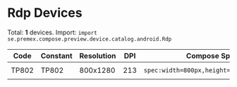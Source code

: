 # Rdp Devices

Total: **1** devices. Import: `import se.premex.compose.preview.device.catalog.android.Rdp`

| Code | Constant | Resolution | DPI | Compose Spec | Preview Usage |
|------|----------|------------|-----|-------------|---------------|
| TP802 | TP802 | 800x1280 | 213 | `spec:width=800px,height=1280px,dpi=213` | `@Preview(device = Rdp.TP802)` |

<!-- Generated automatically. Do not edit manually. -->
